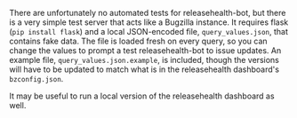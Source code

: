 There are unfortunately no automated tests for releasehealth-bot, but
there is a very simple test server that acts like a Bugzilla
instance.  It requires flask (`pip install flask`) and a local
JSON-encoded file, `query_values.json`, that contains fake data.  The
file is loaded fresh on every query, so you can change the values to
prompt a test releasehealth-bot to issue updates.  An example file,
`query_values.json.example`, is included, though the versions will have
to be updated to match what is in the releasehealth dashboard's
`bzconfig.json`.

It may be useful to run a local version of the releasehealth dashboard
as well.
